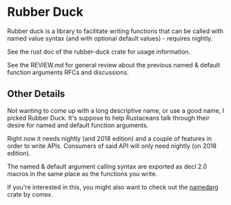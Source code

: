 # Rubber Duck

Rubber duck is a library to facilitate writing functions that can be called with named value syntax (and with optional default values) - requires nightly.

See the rust doc of the rubber-duck crate for usage information.

See the REVIEW.md for general review about the previous named & default function arguments RFCs and discussions.

## Other Details

Not wanting to come up with a long descriptive name, or use a good name, I picked Rubber Duck. It's suppose to help
Rustaceans talk through their desire for named and default function arguments.

Right now it needs nightly (and 2018 edition) and a couple of features in order to write APIs. Consumers of said API will only need nightly (on 2018 edition).

The named & default argument calling syntax are exported as decl 2.0 macros in the same place as the functions you write.

If you're interested in this, you might also want to check out the [namedarg](https://github.com/comex/namedarg) crate by comex.

